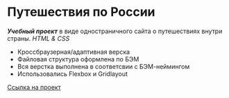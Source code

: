 # Путешествия по России
 ***Учебный проект*** в виде одностраничного сайта о путешествиях внутри страны.
  _HTML & CSS_
 * Кроссбраузерная/адаптивная верска
 * Файловая структура оформлена по БЭМ
 * Вся верстка выполнена в соответсвии с БЭМ-неймингом
 * Использовались Flexbox и Gridlayout

 
[Ссылка на проект](https://otomivetra.github.io/russian-travel/)